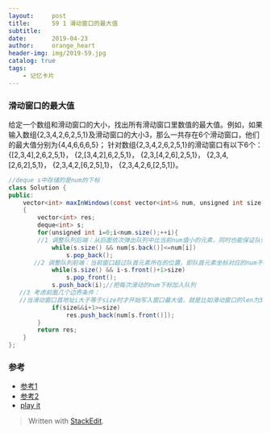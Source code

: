 ```yaml
---
layout:     post
title:      59 1 滑动窗口的最大值
subtitle:  
date:       2019-04-23
author:     orange_heart
header-img: img/2019-59.jpg
catalog: true
tags:
    - 记忆卡片
---
```


###   滑动窗口的最大值

给定一个数组和滑动窗口的大小，找出所有滑动窗口里数值的最大值。例如，如果输入数组{2,3,4,2,6,2,5,1}及滑动窗口的大小3，那么一共存在6个滑动窗口，他们的最大值分别为{4,4,6,6,6,5}； 针对数组{2,3,4,2,6,2,5,1}的滑动窗口有以下6个： {[2,3,4],2,6,2,5,1}， {2,[3,4,2],6,2,5,1}， {2,3,[4,2,6],2,5,1}， {2,3,4,[2,6,2],5,1}， {2,3,4,2,[6,2,5],1}， {2,3,4,2,6,[2,5,1]}。

```java
//deque s中存储的是num的下标
class Solution {
public:
    vector<int> maxInWindows(const vector<int>& num, unsigned int size)
    {
        vector<int> res;
        deque<int> s;
        for(unsigned int i=0;i<num.size();++i){
        //1 调整队列后端：从后面依次弹出队列中比当前num值小的元素，同时也能保证队列首元素为当前窗口最大值下标
            while(s.size() && num[s.back()]<=num[i])
                s.pop_back();
       //2 调整队列前端：当前窗口超过队首元素所在的位置，即队首元素坐标对应的num不在窗口中，需要弹出
            while(s.size() && i-s.front()+1>size)
                s.pop_front();
            s.push_back(i);//把每次滑动的num下标加入队列
   //3 考虑前面几个边界条件：
   //当滑动窗口首地址i大于等于size时才开始写入窗口最大值，就是比如滑动窗口的len为3，那么前两个不算，不用push
            if(size&&i+1>=size)
                res.push_back(num[s.front()]);
        }
        return res;
    }
};
```



### 参考

- [参考1](https://github.com/zhedahht/CodingInterviewChinese2)
- [参考2](https://github.com/gatieme/CodingInterviews)
- [play it](https://www.nowcoder.com/practice/3194a4f4cf814f63919d0790578d51f3?tpId=13&tqId=11197&rp=2&ru=/ta/coding-interviews&qru=/ta/coding-interviews/question-ranking&tPage=3)




> Written with [StackEdit](https://stackedit.io/).

<head>
    <script src="https://cdn.mathjax.org/mathjax/latest/MathJax.js?config=TeX-AMS-MML_HTMLorMML" type="text/javascript"></script>
    <script type="text/x-mathjax-config">
        MathJax.Hub.Config({
            tex2jax: {
            skipTags: ['script', 'noscript', 'style', 'textarea', 'pre'],
            inlineMath: [['$','$']]
            }
        });
    </script>
</head>
<!--stackedit_data:
eyJoaXN0b3J5IjpbMTYxMzQyODQ1OV19
-->